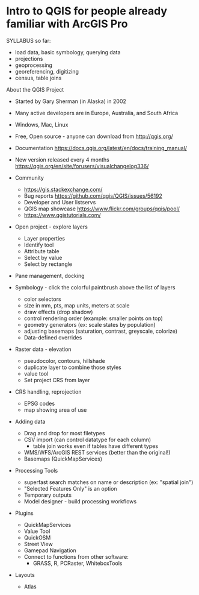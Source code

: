# Intro to QGIS for people already familiar with ArcGIS Pro

SYLLABUS so far:
- load data, basic symbology, querying data
- projections
- geoprocessing
- georeferencing, digitizing
- census, table joins

About the QGIS Project
  - Started by Gary Sherman (in Alaska) in 2002
  - Many active developers are in Europe, Australia, and South Africa
  - Windows, Mac, Linux
  - Free, Open source - anyone can download from http://qgis.org/
  - Documentation https://docs.qgis.org/latest/en/docs/training_manual/
  - New version released every 4 months https://qgis.org/en/site/forusers/visualchangelog336/
  - Community
    - https://gis.stackexchange.com/
    - Bug reports https://github.com/qgis/QGIS/issues/56192
    - Developer and User listservs
    - QGIS map showcase https://www.flickr.com/groups/qgis/pool/
    - https://www.qgistutorials.com/

- Open project - explore layers
  - Layer properties
  - Identify tool
  - Attribute table
  - Select by value
  - Select by rectangle

- Pane management, docking

- Symbology - click the colorful paintbrush above the list of layers
  - color selectors
  - size in mm, pts, map units, meters at scale
  - draw effects (drop shadow)
  - control rendering order (example: smaller points on top)
  - geometry generators (ex: scale states by population)
  - adjusting basemaps (saturation, contrast, greyscale, colorize)
  - Data-defined overrides

- Raster data - elevation
  - pseudocolor, contours, hillshade
  - duplicate layer to combine those styles
  - value tool
  - Set project CRS from layer

- CRS handling, reprojection
  - EPSG codes
  - map showing area of use

- Adding data
  - Drag and drop for most filetypes
  - CSV import (can control datatype for each column)
    - table join works even if tables have different types    
  - WMS/WFS/ArcGIS REST services (better than the original!)
  - Basemaps (QuickMapServices)

- Processing Tools
  - superfast search matches on name or description (ex: "spatial join")
  - "Selected Features Only" is an option
  - Temporary outputs
  - Model designer - build processing workflows

- Plugins
  - QuickMapServices
  - Value Tool
  - QuickOSM
  - Street View
  - Gamepad Navigation
  - Connect to functions from other software:
    - GRASS, R, PCRaster, WhiteboxTools

- Layouts
  - Atlas
